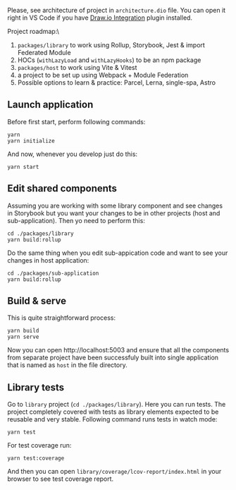 Please, see architecture of project in `architecture.dio` file. You can open it right in VS Code if you have [Draw.io Integration](https://marketplace.visualstudio.com/items?itemName=hediet.vscode-drawio) plugin installed.

Project roadmap:\
1. `packages/library` to work using Rollup, Storybook, Jest & import Federated Module
1. HOCs (`withLazyLoad` and `withLazyHooks`) to be an npm package
1. `packages/host` to work using Vite & Vitest
1. a project to be set up using Webpack + Module Federation
1. Possible options to learn & practice: Parcel, Lerna, single-spa, Astro

## Launch application

Before first start, perform following commands:
```
yarn
yarn initialize
```
And now, whenever you develop just do this:
```
yarn start
```

## Edit shared components
Assuming you are working with some library component and see changes in Storybook but you want your changes to be in other projects (host and sub-application). Then yo need to perform this:
```
cd ./packages/library
yarn build:rollup
```
Do the same thing when you edit sub-appication code and want to see your changes in host application:
```
cd ./packages/sub-application
yarn build:rollup
```

## Build & serve
This is quite straightforward process:
```
yarn build
yarn serve
```
Now you can open http://localhost:5003 and ensure that all the components from separate project have been successfuly built into single application that is named as `host` in the file directory.

## Library tests
Go to `library` project (`cd ./packages/library`). Here you can run tests. The project completely covered with tests as library elements expected to be reusable and very stable.
Following command runs tests in watch mode:
```
yarn test
```
For test coverage run:
```
yarn test:coverage
```
And then you can open `library/coverage/lcov-report/index.html` in your browser to see test coverage report.
